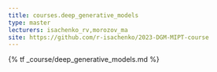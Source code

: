 ```yaml
---
title: courses.deep_generative_models
type: master
lecturers: isachenko_rv,morozov_ma
site: https://github.com/r-isachenko/2023-DGM-MIPT-course
---
```


{% tf _course/deep_generative_models.md %}
